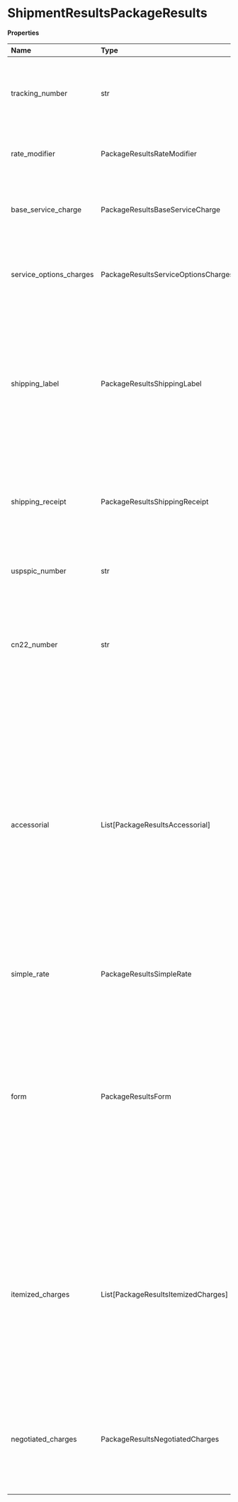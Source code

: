 # ShipmentResultsPackageResults

**Properties**

| Name                    | Type                                | Required | Description                                                                                                                                                                                                                                                                                                                                                                                                                                                                                                                                                                                                    |
| :---------------------- | :---------------------------------- | :------- | :------------------------------------------------------------------------------------------------------------------------------------------------------------------------------------------------------------------------------------------------------------------------------------------------------------------------------------------------------------------------------------------------------------------------------------------------------------------------------------------------------------------------------------------------------------------------------------------------------------- |
| tracking_number         | str                                 | ✅       | Package 1Z number. For Mail Innovations shipments, please use the USPSPICNumber when tracking packages (a non-1Z number Mail Manifest Id is returned).                                                                                                                                                                                                                                                                                                                                                                                                                                                         |
| rate_modifier           | PackageResultsRateModifier          | ❌       | Container for returned Rate Modifier information. Applies only if SubVersion is 2205 or greater.                                                                                                                                                                                                                                                                                                                                                                                                                                                                                                               |
| base_service_charge     | PackageResultsBaseServiceCharge     | ❌       | Base Service Charge container. Transportation charge = BaseServiceCharge + Fuel charge Returned only if Subversion >=1701.                                                                                                                                                                                                                                                                                                                                                                                                                                                                                     |
| service_options_charges | PackageResultsServiceOptionsCharges | ❌       | Shipment charges info. Shipment charges are only guaranteed to be returned for shipments whose origin country or territory is US or Puerto Rico.                                                                                                                                                                                                                                                                                                                                                                                                                                                               |
| shipping_label          | PackageResultsShippingLabel         | ❌       | The container for UPS shipping label. Returned for following shipments - Forward shipments, Shipments with PRL returns service, Electronic Return Label or Electronic Import Control Label shipments with SubVersion greater than or equal to 1707. Shipping label wont be returned if BarCodeImageIndicator is present.                                                                                                                                                                                                                                                                                       |
| shipping_receipt        | PackageResultsShippingReceipt       | ❌       | Supported for following shipments - PRL shipments, Electronic Return Label or Electronic Import Control Label shipments with SubVersion greater than or equal to 1707.                                                                                                                                                                                                                                                                                                                                                                                                                                         |
| uspspic_number          | str                                 | ❌       | USPSPICNumber is USPS Package Identification; it should be used for tracking Mail Innovations shipments.                                                                                                                                                                                                                                                                                                                                                                                                                                                                                                       |
| cn22_number             | str                                 | ❌       | USPS defined CN22 ID number format varies based on destination country or territory. Not applicable as of Jan 2015. Mail Innovations shipments US to VI, PR, and GU are not considered international.                                                                                                                                                                                                                                                                                                                                                                                                          |
| accessorial             | List[PackageResultsAccessorial]     | ❌       | The container for Accessorial indicators. This information would be returned only for UPS Worldwide Express Freight and UPS Worldwide Express Freight Mid-day service request with Dry Ice or Oversize Pallet and SubVersion greater than or equal to 1707. This is valid only for UPS Worldwide Express Freight and UPS Worldwide Express Freight Mid-day service. **NOTE:** For versions >= v2403, this element will always be returned as an array. For requests using versions < v2403, this element will be returned as an array if there is more than one object and a single object if there is only 1. |
| simple_rate             | PackageResultsSimpleRate            | ❌       | SimpleRate will be returned if Simple Rate present in request                                                                                                                                                                                                                                                                                                                                                                                                                                                                                                                                                  |
| form                    | PackageResultsForm                  | ❌       | Container tag for the International forms image. Currently this container would be returned for UPS Premium Care shipments. Form is returned for following shipments - Forward shipments, Shipments with PRL ReturnService, Electronic Return Label or Electronic Import Control Label shipments with SubVersion greater than or equal to 1707. CN22 data for Worlwide economy services will be returned within the PDF417 barcode of the label.                                                                                                                                                               |
| itemized_charges        | List[PackageResultsItemizedCharges] | ❌       | Itemized Charges are returned only when the subversion element is present and greater than or equal to 1607. Package level itemized charges are only returned for US domestic movements. **NOTE:** For versions >= v2403, this element will always be returned as an array. For requests using versions < v2403, this element will be returned as an array if there is more than one object and a single object if there is only 1.                                                                                                                                                                            |
| negotiated_charges      | PackageResultsNegotiatedCharges     | ❌       | Negotiated Rates Charge Container. These charges are returned when: 1) Subversion is greater than or equal to 1607 2) If negotiated rates were requested for GFP shipments and account number is eligible to receive negotiated rates.                                                                                                                                                                                                                                                                                                                                                                         |

<!-- This file was generated by liblab | https://liblab.com/ -->
